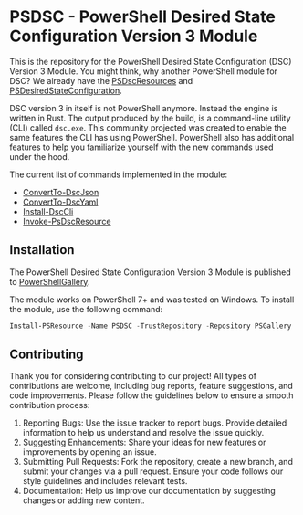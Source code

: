 # PSDSC - PowerShell Desired State Configuration Version 3 Module

This is the repository for the PowerShell Desired State Configuration (DSC) Version 3 Module. You might think, why another PowerShell module for DSC? We already have the [PSDscResources](https://github.com/PowerShell/PSDscResources) and [PSDesiredStateConfiguration](https://learn.microsoft.com/nl-nl/powershell/module/psdesiredstateconfiguration/?view=dsc-2.0).

DSC version 3 in itself is not PowerShell anymore. Instead the engine is written in Rust. The output produced by the build, is a command-line utility (CLI) called `dsc.exe`. This community projected was created to enable the same features the CLI has using PowerShell. PowerShell also has additional features to help you familiarize yourself with the new commands used under the hood.

The current list of commands implemented in the module:

- [ConvertTo-DscJson](./docs/en-US/ConvertTo-DscJson.md)
- [ConvertTo-DscYaml](./docs/en-US/ConvertTo-DscYaml.md)
- [Install-DscCli](./docs/en-US/Install-DscCLI.md)
- [Invoke-PsDscResource](./docs/en-US/Invoke-PsDscResource.md)

## Installation

The PowerShell Desired State Configuration Version 3 Module is published to [PowerShellGallery](https://www.powershellgallery.com/packages/PSDSC/).

The module works on PowerShell 7+ and was tested on Windows. To install the module, use the following command:

```powershell
Install-PSResource -Name PSDSC -TrustRepository -Repository PSGallery
```

## Contributing

Thank you for considering contributing to our project! All types of contributions are welcome, including bug reports, feature suggestions, and code improvements. Please follow the guidelines below to ensure a smooth contribution process:

1. Reporting Bugs: Use the issue tracker to report bugs. Provide detailed information to help us understand and resolve the issue quickly.
2. Suggesting Enhancements: Share your ideas for new features or improvements by opening an issue.
3. Submitting Pull Requests: Fork the repository, create a new branch, and submit your changes via a pull request. Ensure your code follows our style guidelines and includes relevant tests.
4. Documentation: Help us improve our documentation by suggesting changes or adding new content.

